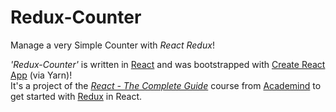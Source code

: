 # Redux-Counter

Manage a very Simple Counter with _React Redux_!

_'Redux-Counter'_ is written in [React](https://reactjs.org/) and was bootstrapped with [Create React App](https://github.com/facebook/create-react-app) (via Yarn)!<br />
It's a project of the _[React - The Complete Guide](https://www.udemy.com/course/react-the-complete-guide-incl-redux/)_ course from [Academind](https://academind.com) to get started with [Redux](https://react-redux.js.org/) in React.
